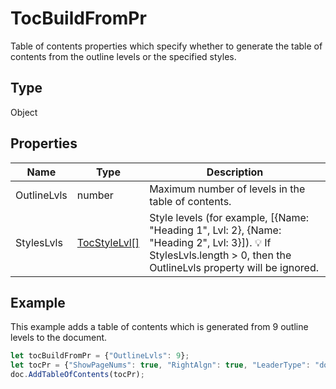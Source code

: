 # TocBuildFromPr

Table of contents properties which specify whether to generate the table of contents from the outline levels or the specified styles.

## Type

Object

## Properties

| Name | Type | Description |
| ---- | ---- | ----------- |
| OutlineLvls | number | Maximum number of levels in the table of contents. |
| StylesLvls | [TocStyleLvl[]](../Enumeration/TocStyleLvl.md) | Style levels (for example, [&#123;Name: "Heading 1", Lvl: 2&#125;, &#123;Name: "Heading 2", Lvl: 3&#125;]). 💡 If StylesLvls.length &gt; 0, then the OutlineLvls property will be ignored. |


## Example

This example adds a table of contents which is generated from 9 outline levels to the document.

```javascript editor-docx
let tocBuildFromPr = {"OutlineLvls": 9};
let tocPr = {"ShowPageNums": true, "RightAlgn": true, "LeaderType": "dot", "FormatAsLinks": true, "BuildFrom": tocBuildFromPr, "TocStyle": "standard"};
doc.AddTableOfContents(tocPr);
```
